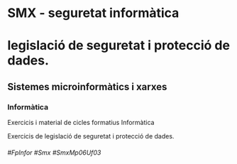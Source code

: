 # SMX - seguretat informàtica
# legislació de seguretat i protecció de dades.
## Sistemes microinformàtics i xarxes
### Informàtica

Exercicis i material de cicles formatius Informàtica

Exercicis de legislació de seguretat i protecció de dades.

###### #FpInfor #Smx #SmxMp06Uf03
